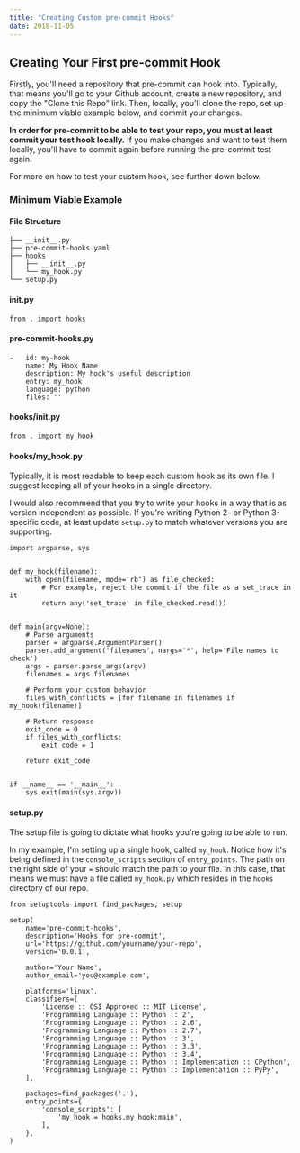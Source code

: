 ```yaml
---
title: "Creating Custom pre-commit Hooks"
date: 2018-11-05
---
```


## Creating Your First pre-commit Hook

Firstly, you'll need a repository that pre-commit can hook into. Typically, that
means you'll go to your Github account, create a new repository, and copy the
"Clone this Repo" link. Then, locally, you'll clone the repo, set up the minimum
viable example below, and commit your changes.

**In order for pre-commit to be able to test your repo, you must at least commit
your test hook locally.** If you make changes and want to test them locally,
you'll have to commit again before running the pre-commit test again.

For more on how to test your custom hook, see further down below.

### Minimum Viable Example

#### File Structure

```
├── __init__.py
├── pre-commit-hooks.yaml
├── hooks
│   ├── __init__.py
│   └── my_hook.py
└── setup.py
```

#### __init__.py

```
from . import hooks
```

#### pre-commit-hooks.py

```
-   id: my-hook
    name: My Hook Name
    description: My hook's useful description
    entry: my_hook
    language: python
    files: ''

```

#### hooks/__init__.py

```
from . import my_hook
```

#### hooks/my_hook.py

Typically, it is most readable to keep each custom hook as its own file. I
suggest keeping all of your hooks in a single directory.

I would also recommend that you try to write your hooks in a way that is as
version independent as possible. If you're writing Python 2- or Python 3-specific
code, at least update `setup.py` to match whatever versions you are supporting.

```
import argparse, sys


def my_hook(filename):
    with open(filename, mode='rb') as file_checked:
        # For example, reject the commit if the file as a set_trace in it
        return any('set_trace' in file_checked.read())


def main(argv=None):
    # Parse arguments
    parser = argparse.ArgumentParser()
    parser.add_argument('filenames', nargs='*', help='File names to check')
    args = parser.parse_args(argv)
    filenames = args.filenames

    # Perform your custom behavior
    files_with_conflicts = [for filename in filenames if my_hook(filename)]

    # Return response
    exit_code = 0
    if files_with_conflicts:
        exit_code = 1

    return exit_code


if __name__ == '__main__':
    sys.exit(main(sys.argv))
```

#### setup.py

The setup file is going to dictate what hooks you're going to be able to run.

In my example, I'm setting up a single hook, called `my_hook`. Notice how it's
being defined in the `console_scripts` section of `entry_points`. The path on
the right side of your `=` should match the path to your file. In this case,
that means we must have a file called `my_hook.py` which resides in the `hooks`
directory of our repo.

```
from setuptools import find_packages, setup

setup(
    name='pre-commit-hooks',
    description='Hooks for pre-commit',
    url='https://github.com/yourname/your-repo',
    version='0.0.1',

    author='Your Name',
    author_email='you@example.com',

    platforms='linux',
    classifiers=[
        'License :: OSI Approved :: MIT License',
        'Programming Language :: Python :: 2',
        'Programming Language :: Python :: 2.6',
        'Programming Language :: Python :: 2.7',
        'Programming Language :: Python :: 3',
        'Programming Language :: Python :: 3.3',
        'Programming Language :: Python :: 3.4',
        'Programming Language :: Python :: Implementation :: CPython',
        'Programming Language :: Python :: Implementation :: PyPy',
    ],

    packages=find_packages('.'),
    entry_points={
        'console_scripts': [
            'my_hook = hooks.my_hook:main',
        ],
    },
)

```

